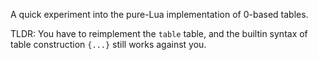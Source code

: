 A quick experiment into the pure-Lua implementation of 0-based tables.

TLDR: You have to reimplement the `table` table, and the builtin syntax of table construction `{...}` still works against you.
